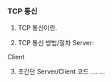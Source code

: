 ### TCP 통신
1. TCP  통신이란.

2. TCP 통신 방법/절차
  Server: 
  
  Client 

3. 초간단 Server/Client 코드
  ....
  ...
  
 
